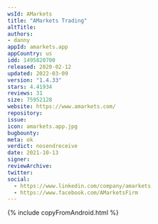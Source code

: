 ```yaml
---
wsId: AMarkets
title: "AMarkets Trading"
altTitle: 
authors:
- danny
appId: amarkets.app
appCountry: us
idd: 1495820700
released: 2020-02-12
updated: 2022-03-09
version: "1.4.33"
stars: 4.41934
reviews: 31
size: 75952128
website: https://www.amarkets.com/
repository: 
issue: 
icon: amarkets.app.jpg
bugbounty: 
meta: ok
verdict: nosendreceive
date: 2021-10-13
signer: 
reviewArchive:
twitter: 
social:
  - https://www.linkedin.com/company/amarkets
  - https://www.facebook.com/AMarketsFirm
---
```


{% include copyFromAndroid.html %}
